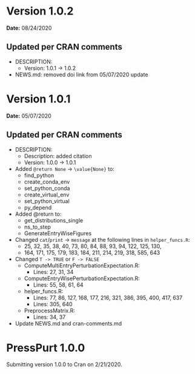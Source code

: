 # Version 1.0.2

**Date:** 08/24/2020

## Updated per CRAN comments

* DESCRIPTION: 
    * Version: 1.0.1 -> 1.0.2
* NEWS.md: removed doi link from 05/07/2020 update

# Version 1.0.1

**Date:** 05/07/2020

## Updated per CRAN comments

* DESCRIPTION: 
    * Description: added citation
    * Version: 1.0.0 -> 1.0.1
* Added `@return None` -> `\value{None}` to:
    * find_python
    * create_conda_env
    * set_python_conda
    * create_virtual_env
    * set_python_virtual
    * py_depend
* Added @return to: 
    * get_distributions_single
    * ns_to_step
    * GenerateEntryWiseFigures
* Changed `cat`/`print` -> `message` at the following lines in `helper_funcs.R`:
    * 25, 32, 35, 38, 40, 73, 80, 84, 88, 93, 94, 122, 125, 130, 
    * 164, 171, 175, 179, 183, 184, 211, 214, 219, 318, 585, 643
* Changed `T -> TRUE` or `F -> FALSE`
    * ComputeMultiEntryPerturbationExpectation.R:
        * Lines: 27, 31, 34
    * ComputeEntryWisePerturbationExpectation.R:
        * Lines: 55, 58, 61, 64
    * helper_funcs.R:
        * Lines: 77, 86, 127, 168, 177, 216, 321, 386, 395, 400, 417, 637
        * Lines: 305, 640
    * PreprocessMatrix.R:
        * Lines: 34, 37
* Update NEWS.md and cran-comments.md

# PressPurt 1.0.0

Submitting version 1.0.0 to Cran on 2/21/2020.
